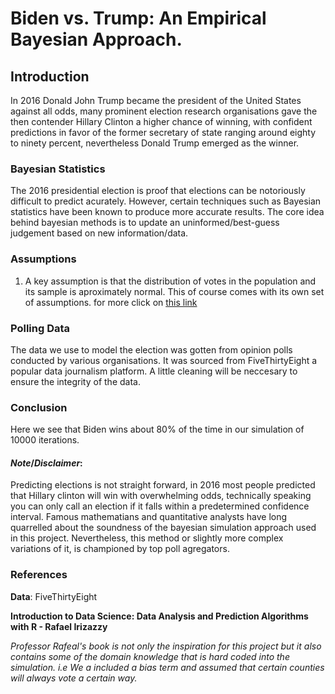 # **Biden vs. Trump: An Empirical Bayesian Approach.**

## Introduction 
In 2016 Donald John Trump became the president of the United States against all odds, many prominent election research organisations gave the then contender Hillary Clinton a higher chance of winning, with confident predictions in favor of the former secretary of state ranging around eighty to ninety percent, nevertheless Donald Trump emerged as the winner. 

### Bayesian Statistics
The 2016 presidential election is proof that elections can be notoriously difficult to predict acurately. However, certain techniques such as Bayesian statistics have been known to produce more accurate results. The core idea behind bayesian methods is to update an uninformed/best-guess judgement based on new information/data. 

### Assumptions
1. A key assumption is that the distribution of votes in the population and its sample is aproximately normal. This of course comes with its own set of assumptions. for more click on [this link](https://en.wikipedia.org/wiki/Normal_distribution)


### Polling Data
The data we use to model the election was gotten from opinion polls conducted by various organisations. It was sourced from FiveThirtyEight a popular data journalism platform. A little cleaning will be neccesary to ensure the integrity of the data.

### Conclusion
Here we see that Biden wins about 80% of the time in our simulation of 10000 iterations.

#### ***Note***/***Disclaimer***:
Predicting elections is not straight forward, in 2016 most people predicted that Hillary clinton will win with overwhelming odds, technically speaking you can only call an election if it falls within a predetermined confidence interval. Famous mathematians and quantitative analysts have long quarrelled about the soundness of the bayesian simulation approach used in this project. Nevertheless, this method or slightly more complex variations of it, is championed by top poll agregators.

### References
**Data**: FiveThirtyEight

**Introduction to Data Science: Data Analysis and Prediction Algorithms with R - Rafael Irizazzy**

*Professor Rafeal's book is not only the inspiration for this project but it also contains some of the domain knowledge that is hard coded into the simulation. i.e We a included a bias term and assumed that certain counties will always vote a certain way.* 


